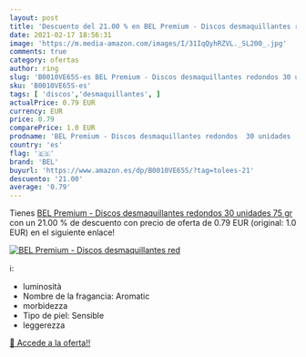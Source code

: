```yaml
---
layout: post
title: 'Descuento del 21.00 % en BEL Premium - Discos desmaquillantes red'
date: 2021-02-17 18:56:31
image: 'https://m.media-amazon.com/images/I/31IqQyhRZVL._SL200_.jpg'
comments: true
category: ofertas
author: ring
slug: 'B0010VE65S-es BEL Premium - Discos desmaquillantes redondos 30 unidades...'
sku: 'B0010VE65S-es'
tags: [ 'discos','desmaquillantes', ]
actualPrice: 0.79 EUR
currency: EUR
price: 0.79
comparePrice: 1.0 EUR
prodname: 'BEL Premium - Discos desmaquillantes redondos  30 unidades  75 gr'
country: 'es'
flag: '🇪🇸'
brand: 'BEL'
buyurl: 'https://www.amazon.es/dp/B0010VE65S/?tag=tolees-21'
descuento: '21.00'
average: '0.79'
---
```


Tienes [BEL Premium - Discos desmaquillantes redondos  30 unidades  75 gr](https://www.amazon.es/dp/B0010VE65S/?tag=tolees-21) con un 21.00 % de descuento con precio de oferta de 0.79 EUR (original: 1.0 EUR) en el siguiente enlace!

[![BEL Premium - Discos desmaquillantes red](https://m.media-amazon.com/images/I/31IqQyhRZVL._SL200_.jpg)](https://www.amazon.es/dp/B0010VE65S/?tag=tolees-21)

ℹ️:

- luminosità
- Nombre de la fragancia: Aromatic
- morbidezza
- Tipo de piel: Sensible
- leggerezza

[🛒 Accede a la oferta!!](https://www.amazon.es/dp/B0010VE65S/?tag=tolees-21)
